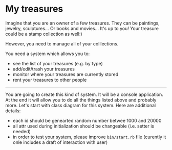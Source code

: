 # My treasures

Imagine that you are an owner of a few treasures. They can be paintings, jewelry, sculptures...
Or books and movies... It's up to you! Your treasure could be a stamp collection as well:)

However, you need to manage all of your colllections.

You need a system which allows you to:

- see the list of your treasures (e.g. by type)
- add/edit/trash your treasures
- monitor where your treasures are currently stored
- rent your treasures to other people

------------------------------

You are going to create this kind of system. It will be a console application. At the end it will allow you to do all the things listed above and probably more. Let's start with class diagram for this system. Here are additional details:

- each id should be genearted random number betwee 1000 and 20000
- all attr used during initialization should be changeable (i.e. setter is needed)
- in order to test your system, please improve `bin/start.rb` file (curently it onle includes a draft of interaction with user)
